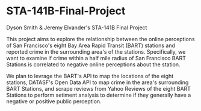 # STA-141B-Final-Project
Dyson Smith &amp; Jeremy Elvander's STA-141B Final Project

  This project aims to explore the relationship between the online perceptions of San Francisco's eight Bay Area Rapid Transit (BART) stations and reported crime in the surrounding area's of the stations. Specifically, we want to examine if crime within a half mile radius of San Francisco BART Stations is correlated to negative online perceptions about the station.

  We plan to levrage the BART's API to map the locations of the eight stations, DATASF's Open Data API to map crime in the area's surrounding BART Stations, and scrape reviews from Yahoo Reviews of the eight BART Stations to perform setiment analysis to determine if they generally have a negative or positive public perception.
